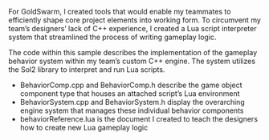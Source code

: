 For GoldSwarm, I created tools that would enable my teammates to efficiently shape core project elements into working form. To circumvent my team’s designers’ lack of C++ experience, I created a Lua script interpreter system that streamlined the process of writing gameplay logic.

The code within this sample describes the implementation of the gameplay behavior system within my team’s custom C++ engine. The system utilizes the Sol2 library to interpret and run Lua scripts. 
- BehaviorComp.cpp and BehaviorComp.h describe the game object component type that houses an attached script’s Lua environment
- BehaviorSystem.cpp and BehaviorSystem.h display the overarching engine system that manages these individual behavior components
- behaviorReference.lua is the document I created to teach the designers how to create new Lua gameplay logic